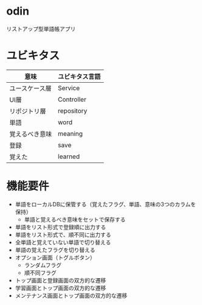 # odin
リストアップ型単語帳アプリ

# ユビキタス
|意味 | ユビキタス言語 | 
|---|---|
| ユースケース層 | Service |
| UI層 | Controller | 
| リポジトリ層 | repository | 
| 単語 | word | 
| 覚えるべき意味 | meaning | 
| 登録 | save | 
| 覚えた | learned |

# 機能要件  
- 単語をローカルDBに保管する（覚えたフラグ、単語、意味の3つのカラムを保持）
  - 単語と覚えるべき意味をセットで保存する
- 単語をリスト形式で登録順に出力する
- 単語をリスト形式で、順不同に出力する
- 全単語と覚えていない単語で切り替える
- 単語の覚えたフラグを切り替える
- オプション画面（トグルボタン）
  - ランダムフラグ
  - 順不同フラグ
- トップ画面と登録画面の双方的な遷移
- 学習画面とトップ画面の双方的な遷移
- メンテナンス画面とトップ画面の双方的な遷移